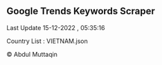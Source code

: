 

## Google Trends Keywords Scraper 
 
Last Update 15-12-2022 , 05:35:16

Country List :
VIETNAM.json



© Abdul Muttaqin 
